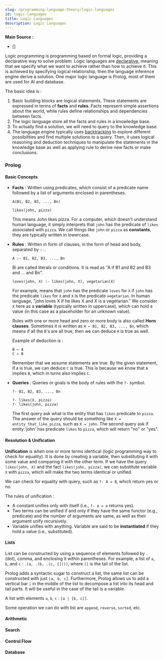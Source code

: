 ```yaml
---
slug: /programming-language-theory/logic-languages
id: logic-languages
title: Logic Languages
description: Logic Languages
---
```


**Main Source :**

- []

Logic programming is programming based on formal logic, providing a declarative way to solve problem. Logic languages are [declarative](/computer-and-programming-fundamentals/declarative-functional-programming#declarative-programming), meaning that we specify what we want to achieve rather than how to achieve it. This is achieved by specifying logical relationship, then the language inference engine derive a solution. One major logic language is Prolog, most of them are used for AI and database.

The basic idea is :

1. Basic building blocks are logical statements. These statements are expressed in terms of **facts** and **rules**. Facts represent simple assertions about the world, while rules define relationships and dependencies between facts.
2. The logic language store all the facts and rules in a knowledge base.
3. To actually find a solution, we will need to query to the knowledge base.
4. The language engine typically uses [backtracking](/data-structures-and-algorithms/backtracking) to explore different possibilities and find multiple solutions to a query. Then, it uses logical reasoning and deduction techniques to manipulate the statements in the knowledge base as well as applying rule to derive new facts or make conclusions.

### Prolog

#### Basic Concepts

- **Facts** : Written using predicates, which consist of a predicate name followed by a list of arguments enclosed in parentheses.

  ```
  A(B1, B2, B3, ..., Bn)
  ```

  ```
  likes(john, pizza)
  ```

  This means John likes pizza. For a computer, which doesn't understand human language, it simply interprets that `john` has the predicate of `likes` associated with `pizza`. We call things like `john` or `pizza` as **constants**, they are typically written in lowercase.

- **Rules** : Written in form of clauses, in the form of head and body, separated by `:-`.

  ```
  A :- B1, B2, B3, ..., Bn
  ```

  Bi are called literals or conditions. It is read as "A if B1 and B2 and B3 and ... and Bn".

  ```
  loves(john, X) :- likes(john, X), vegetarian(X)
  ```

  For example, means that `john` has the predicate `loves` for `X` if `john` has the predicate `likes` for `X` and `X` is the predicate `vegetarian`. In human language, "john loves X if he likes X and X is a vegetarian." We consider `X` here as a **variable** (typically written in uppercase), which can hold a value (in this case as a placeholder for an unknown value).

  Rules with one or more head and zero or more body is also called **Horn clauses**. Sometimes it is written as `H ← B1, B2, B3, ..., Bn`, which means if all the `B`'s are all true, then we can deduce `H` is true as well.

  Example of deduction is :

  ```
  B ← A
  C ← B
  ```

  Remember that we assume statements are true. By the given statement, if `A` is true, we can deduce `C` is true. This is because we know that `A` implies `B`, which in turns also implies `C`.

- **Queries** : Queries or goals is the body of rules with the `?-` symbol.

  ```
  ?- B1, B2, B3, ..., Bn
  ```

  ```
  ?- likes(X, pizza)
  ?- likes(john, pizza)
  ```

  The first query ask what is the entity that has `likes` predicate to `pizza`. The answer of the query should be something like `X = entity_that_like_pizza`, such as `X = john`. The second query ask if entity 'john' has predicate `likes` to `pizza`, which will return "no" or "yes".

#### Resolution & Unification

**Unification** is when one or more terms identical (logic programming way to check for equality). It is done by creating a variable, then substituting it with some value and comparing it with the other term. If we have the query `likes(john, X)` and the fact `likes(john, pizza)`, we can substitute variable `X` with `pizza`, which will make the two terms identical or unified.

We can check for equality with query, such as `?- A = B`, which return yes or no.

The rules of unification :

- A constant unifies only with itself (i.e., `?- a = a` returns yes).
- Two terms can be unified if and only if they have the same functor (e.g., predicate) and the number of arguments are same, as well as their argument unify recursively.
- Variable unifies with anything. Variable are said to be **instantiated** if they hold a value (i.e., substituted).

#### Lists

List can be constructed by using a sequence of elements followed by `.` (dot), comma, and enclosing it within parentheses. For example, a list of `a`, `b`, and `c` : `.(a, .(b, .(c, [])))`, where `[]` is the tail of the list.

Prolog adds a syntactic sugar to construct a list, the same list can be constructed with just `[a, b, c]`. Furthermore, Prolog allows us to add a vertical bar `|` in the middle of the list to decompose a list into its head and tail parts. It will be useful in the case of the tail is a variable.

A list with elements `a`, `b`, `c` : `[a | [b, c]]`.

Some operation we can do with list are `append`, `reverse`, `sorted`, etc.

#### Arithmetic

#### Search

#### Control Flow

#### Database
